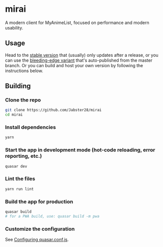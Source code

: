 # mirai

A modern client for MyAnimeList, focused on performance and modern usability.

## Usage

Head to the [stable version](https://mal-mirai.web.app) that (usually) only updates after a release, or you can use the [bleeding-edge variant](https://mirai-lovat.vercel.app) that's auto-published from the master branch. Or you can build and host your own version by following the instructions below.

## Building

### Clone the repo
```bash
git clone https://github.com/Jabster28/mirai
cd mirai
```

### Install dependencies
```bash
yarn
```

### Start the app in development mode (hot-code reloading, error reporting, etc.)
```bash
quasar dev
```

### Lint the files
```bash
yarn run lint
```

### Build the app for production
```bash
quasar build
# for a PWA build, use: quasar build -m pwa
```

### Customize the configuration
See [Configuring quasar.conf.js](https://quasar.dev/quasar-cli/quasar-conf-js).
